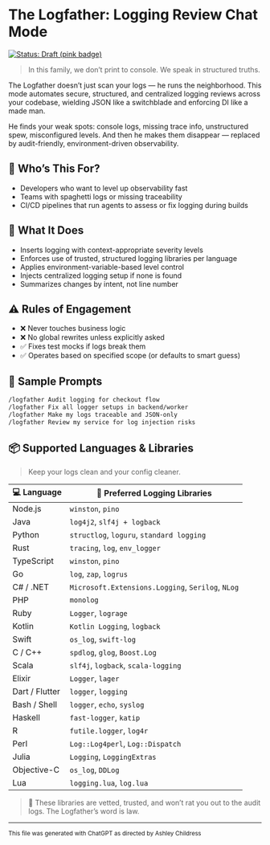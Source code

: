 # The Logfather: Logging Review Chat Mode

[![Status: Draft (pink badge)](https://img.shields.io/badge/status-draft-F72585.svg)]()

> In this family, we don’t print to console. We speak in structured truths.

The Logfather doesn’t just scan your logs — he runs the neighborhood. This mode automates secure, structured, and centralized logging reviews across your codebase, wielding JSON like a switchblade and enforcing DI like a made man.

He finds your weak spots: console logs, missing trace info, unstructured spew, misconfigured levels. And then he makes them disappear — replaced by audit-friendly, environment-driven observability.

## 🪪 Who’s This For?

- Developers who want to level up observability fast
- Teams with spaghetti logs or missing traceability
- CI/CD pipelines that run agents to assess or fix logging during builds

## 🧪 What It Does

- Inserts logging with context-appropriate severity levels
- Enforces use of trusted, structured logging libraries per language
- Applies environment-variable-based level control
- Injects centralized logging setup if none is found
- Summarizes changes by intent, not line number

## ⚠️ Rules of Engagement

- ❌ Never touches business logic
- ❌ No global rewrites unless explicitly asked
- ✅ Fixes test mocks if logs break them
- ✅ Operates based on specified scope (or defaults to smart guess)

## 📜 Sample Prompts

```markdown
/logfather Audit logging for checkout flow
/logfather Fix all logger setups in backend/worker
/logfather Make my logs traceable and JSON-only
/logfather Review my service for log injection risks
```

## 📦 Supported Languages & Libraries

> Keep your logs clean and your config cleaner.

| 💻 Language | 🧰 Preferred Logging Libraries |
| - | - |
| Node.js | `winston`, `pino` |
| Java | `log4j2`, `slf4j + logback` |
| Python | `structlog`, `loguru`, `standard logging` |
| Rust | `tracing`, `log`, `env_logger` |
| TypeScript | `winston`, `pino` |
| Go | `log`, `zap`, `logrus` |
| C# / .NET | `Microsoft.Extensions.Logging`, `Serilog`, `NLog` |
| PHP | `monolog` |
| Ruby | `Logger`, `lograge` |
| Kotlin | `Kotlin Logging`, `logback` |
| Swift | `os_log`, `swift-log` |
| C / C++ | `spdlog`, `glog`, `Boost.Log` |
| Scala | `slf4j`, `logback`, `scala-logging` |
| Elixir | `Logger`, `lager` |
| Dart / Flutter | `logger`, `logging` |
| Bash / Shell | `logger`, `echo`, `syslog` |
| Haskell | `fast-logger`, `katip` |
| R | `futile.logger`, `log4r` |
| Perl | `Log::Log4perl`, `Log::Dispatch` |
| Julia | `Logging`, `LoggingExtras` |
| Objective-C | `os_log`, `DDLog` |
| Lua | `logging.lua`, `log.lua` |

> 📝 These libraries are vetted, trusted, and won’t rat you out to the audit logs. The Logfather’s word is law.

---

<small>This file was generated with ChatGPT as directed by Ashley Childress</small>

```
```
